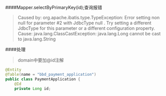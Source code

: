 ####Mapper.selectByPrimaryKey(id);查询报错
>Caused by: org.apache.ibatis.type.TypeException: Error setting non null for parameter #2 with JdbcType null . Try setting a different JdbcType for this parameter or a different configuration property. Cause: java.lang.ClassCastException: java.lang.Long cannot be cast to java.lang.String


####处理
>domain中要加@id注解

```java
@Entity
@Table(name = "bbd_payment_application")
public class PaymentApplication {
    @Id
    private Long id;

```